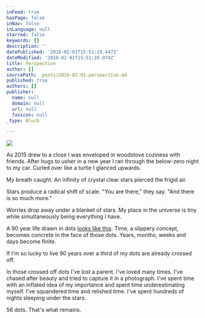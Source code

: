 ```yaml
---
inFeed: true
hasPage: false
inNav: false
inLanguage: null
starred: false
keywords: []
description: ''
datePublished: '2016-02-01T15:51:28.447Z'
dateModified: '2016-02-01T15:51:26.074Z'
title: Perspective
author: []
sourcePath: _posts/2016-02-01-perspective.md
published: true
authors: []
publisher:
  name: null
  domain: null
  url: null
  favicon: null
_type: Blurb

---
```

![](https://the-grid-user-content.s3-us-west-2.amazonaws.com/ce20b345-0754-4b51-8510-2b431fc2904d.jpg)

As 2015 drew to a close I was enveloped in woodstove coziness with 
friends. After hugs to usher in a new year I ran through the below-zero 
night to my car. Curled over like a turtle I glanced upwards.

My breath caught. An infinity of crystal clear stars pierced the frigid air.

Stars produce a radical shift of scale. "You are there," they say. "And there is so much more."

Worries drop away under a blanket of stars. My place in the universe is tiny while simultaneously being everything I have.

A 90 year life drawn in dots [looks like this][0]. Time, a slippery concept, becomes concrete in the face of those dots. Years, months, weeks and days become finite.

If I'm so lucky to live 90 years over a third of my dots are already crossed off.

In those crossed off dots I've lost a parent. I've loved many times. 
I've chased after beauty and tried to capture it in a photograph. I've 
spent time with an inflated idea of my importance and spent time 
underestimating myself. I've squandered time and relished time. I've 
spent hundreds of nights sleeping under the stars.

56 dots. That's what remains.

[0]: http://waitbutwhy.com/2015/12/the-tail-end.html